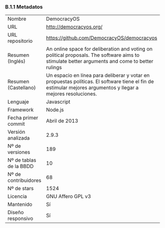 ### B.1.1 Metadatos

<table>
  <tr>
    <td>Nombre</td>
    <td>DemocracyOS</td>
  </tr>
  <tr>
    <td>URL</td>
    <td><a href="http://democracyos.org/">http://democracyos.org/</a> </td>
  </tr>
  <tr>
    <td>URL repositorio</td>
    <td><a href="https://github.com/DemocracyOS/democracyos">https://github.com/DemocracyOS/democracyos</a> </td>
  </tr>
  <tr>
    <td>Resumen (Inglés)</td>
    <td>An online space for deliberation and voting on political proposals. The software aims to stimulate better arguments and come to better rulings</td>
  </tr>
  <tr>
    <td>Resumen (Castellano)</td>
    <td>Un espacio en línea para deliberar y votar en propuestas políticas. El software tiene el fin de estimular mejores argumentos y llegar a mejores resoluciones.</td>
  </tr>
  <tr>
    <td>Lenguaje</td>
    <td>Javascript</td>
  </tr>
  <tr>
    <td>Framework</td>
    <td>Node.js</td>
  </tr>
  <tr>
    <td>Fecha primer commit</td>
    <td>Abril de 2013</td>
  </tr>
  <tr>
    <td>Versión analizada</td>
    <td>2.9.3</td>
  </tr>
  <tr>
    <td>Nº de versiones</td>
    <td>189</td>
  </tr>
  <tr>
    <td>Nº de tablas de la BBDD</td>
    <td>10</td>
  </tr>
  <tr>
    <td>Nº de contribuidores</td>
    <td>68</td>
  </tr>
  <tr>
    <td>Nº de stars</td>
    <td>1524</td>
  </tr>
  <tr>
    <td>Licencia</td>
    <td>GNU Affero GPL v3</td>
  </tr>
  <tr>
    <td>Mantenido </td>
    <td>Sí</td>
  </tr>
  <tr>
    <td>Diseño responsivo</td>
    <td>Sí</td>
  </tr>
</table>
